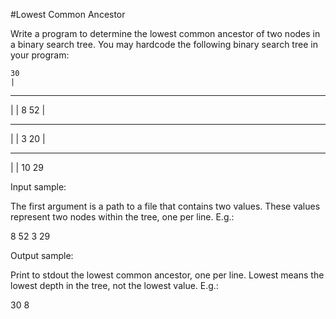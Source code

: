 #Lowest Common Ancestor

 Write a program to determine the lowest common ancestor of two nodes in a binary search tree. You may hardcode the following binary search tree in your program:

    30
    |
  ____
  |   |
  8   52
  |
____
|   |
3  20
    |
   ____
  |   |
  10 29

Input sample:

The first argument is a path to a file that contains two values. These values represent two nodes within the tree, one per line. E.g.:

8 52
3 29

Output sample:

Print to stdout the lowest common ancestor, one per line. Lowest means the lowest depth in the tree, not the lowest value. E.g.:

30
8
